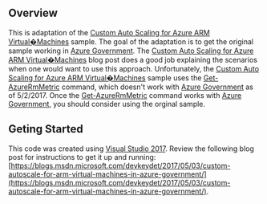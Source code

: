 ## Overview
This is adaptation of the 
[Custom Auto Scaling for Azure ARM Virtual�Machines](
    https://shiningdragonsoftware.net/2016/11/10/custom-auto-scaling-for-azure-arm-virtual-machines/
) sample.
The goal of the adaptation is to get the original sample working in 
[Azure Government](
    https://azure.microsoft.com/en-us/overview/clouds/government/
).
The
[Custom Auto Scaling for Azure ARM Virtual�Machines](
    https://shiningdragonsoftware.net/2016/11/10/custom-auto-scaling-for-azure-arm-virtual-machines/
) 
blog post does a good job explaining the scenarios when one would want to use this approach.
Unfortunately, the
[Custom Auto Scaling for Azure ARM Virtual�Machines](
    https://shiningdragonsoftware.net/2016/11/10/custom-auto-scaling-for-azure-arm-virtual-machines/
) 
sample uses the
[Get-AzureRmMetric](
    https://msdn.microsoft.com/en-us/library/mt718050.aspx
) command, which doesn't work with
[Azure Government](
    https://azure.microsoft.com/en-us/overview/clouds/government/
) as of 5/2/2017.
Once the
[Get-AzureRmMetric](
    https://msdn.microsoft.com/en-us/library/mt718050.aspx
) command works with
[Azure Government](
    https://azure.microsoft.com/en-us/overview/clouds/government/
), you should consider using the orginal sample.

## Geting Started
This code was created using 
[Visual Studio 2017](https://www.visualstudio.com/downloads/).  Review the following blog post for instructions to get it up and running: [https://blogs.msdn.microsoft.com/devkeydet/2017/05/03/custom-autoscale-for-arm-virtual-machines-in-azure-government/](https://blogs.msdn.microsoft.com/devkeydet/2017/05/03/custom-autoscale-for-arm-virtual-machines-in-azure-government/).